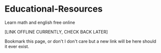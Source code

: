 # Educational-Resources
Learn math and english free online

[LINK OFFLINE CURRENTLY, CHECK BACK LATER]

Bookmark this page, or don't I don't care but a new link will be here should it ever exist.
